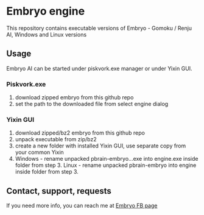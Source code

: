 # Embryo engine
This repository contains executable versions of Embryo - Gomoku / Renju AI,  Windows and Linux versions

## Usage
Embryo AI can be started under piskvork.exe manager or under Yixin GUI.

### Piskvork.exe
1. download zipped embryo from this github repo
2. set the path to the downloaded file from select engine dialog

### Yixin GUI
1. download zipped/bz2 embryo from this github repo
2. unpack executable from zip/bz2
3. create a new folder with installed Yixin GUI, use separate copy from your common Yixin
4. Windows - rename unpacked pbrain-embryo...exe into engine.exe inside folder from step 3.
   Linux - rename unpacked pbrain-embryo into engine inside folder from step 3.

## Contact, support, requests
If you need more info, you can reach me at [Embryo FB page](https://www.facebook.com/embryo.engine)
